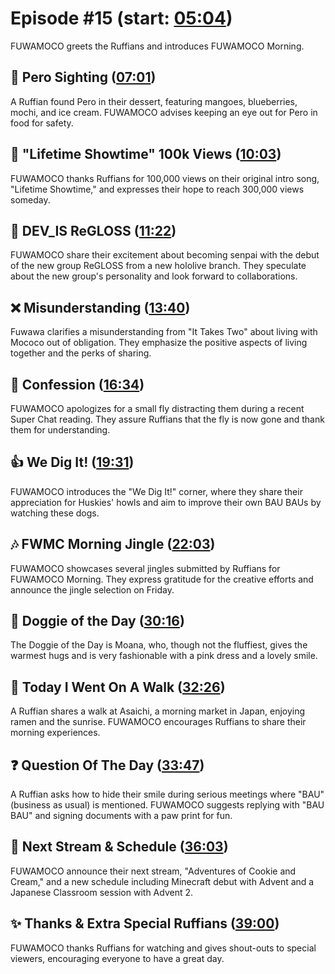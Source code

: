 # Episode #15 (start: [05:04](https://youtu.be/5Qc-PJ_ewGU?t=05m04s))

FUWAMOCO greets the Ruffians and introduces FUWAMOCO Morning.

## 👀 Pero Sighting ([07:01](https://youtu.be/5Qc-PJ_ewGU?t=07m01s))

A Ruffian found Pero in their dessert, featuring mangoes, blueberries, mochi, and ice cream. FUWAMOCO advises keeping an eye out for Pero in food for safety.

## 🎤 "Lifetime Showtime" 100k Views ([10:03](https://youtu.be/5Qc-PJ_ewGU?t=10m03s))

FUWAMOCO thanks Ruffians for 100,000 views on their original intro song, "Lifetime Showtime," and expresses their hope to reach 300,000 views someday.

## 🎤 DEV_IS ReGLOSS ([11:22](https://youtu.be/5Qc-PJ_ewGU?t=11m22s))

FUWAMOCO share their excitement about becoming senpai with the debut of the new group ReGLOSS from a new hololive branch. They speculate about the new group's personality and look forward to collaborations.

## ❌ Misunderstanding ([13:40](https://youtu.be/5Qc-PJ_ewGU?t=13m40s))

Fuwawa clarifies a misunderstanding from "It Takes Two" about living with Mococo out of obligation. They emphasize the positive aspects of living together and the perks of sharing.

## 🙊 Confession ([16:34](https://youtu.be/5Qc-PJ_ewGU?t=16m34s))

FUWAMOCO apologizes for a small fly distracting them during a recent Super Chat reading. They assure Ruffians that the fly is now gone and thank them for understanding.

## 👍 We Dig It! ([19:31](https://youtu.be/5Qc-PJ_ewGU?t=19m31s))

FUWAMOCO introduces the "We Dig It!" corner, where they share their appreciation for Huskies' howls and aim to improve their own BAU BAUs by watching these dogs.

## 🎶 FWMC Morning Jingle ([22:03](https://youtu.be/5Qc-PJ_ewGU?t=22m03s))

FUWAMOCO showcases several jingles submitted by Ruffians for FUWAMOCO Morning. They express gratitude for the creative efforts and announce the jingle selection on Friday.

## 🐶 Doggie of the Day ([30:16](https://youtu.be/5Qc-PJ_ewGU?t=30m16s))

The Doggie of the Day is Moana, who, though not the fluffiest, gives the warmest hugs and is very fashionable with a pink dress and a lovely smile.

## 🚶 Today I Went On A Walk ([32:26](https://youtu.be/5Qc-PJ_ewGU?t=32m26s))

A Ruffian shares a walk at Asaichi, a morning market in Japan, enjoying ramen and the sunrise. FUWAMOCO encourages Ruffians to share their morning experiences.

## ❓ Question Of The Day ([33:47](https://youtu.be/5Qc-PJ_ewGU?t=33m47s))

A Ruffian asks how to hide their smile during serious meetings where "BAU" (business as usual) is mentioned. FUWAMOCO suggests replying with "BAU BAU" and signing documents with a paw print for fun.

## 📅 Next Stream & Schedule ([36:03](https://youtu.be/5Qc-PJ_ewGU?t=36m03s))

FUWAMOCO announce their next stream, "Adventures of Cookie and Cream," and a new schedule including Minecraft debut with Advent and a Japanese Classroom session with Advent 2.

## ✨ Thanks & Extra Special Ruffians ([39:00](https://youtu.be/5Qc-PJ_ewGU?t=39m00s))

FUWAMOCO thanks Ruffians for watching and gives shout-outs to special viewers, encouraging everyone to have a great day.
